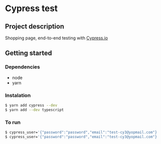 # Cypress test

## Project description

Shopping page, end-to-end testing with [Cypress.io](https://www.cypress.io/)

## Getting started

### Dependencies

- node
- yarn

### Instalation

```bash
$ yarn add cypress --dev
$ yarn add --dev typescript
```

### To run

```bash
$ cypress_user='{"password":"password","email":"test-cy3@yopmail.com"}' yarn open
$ cypress_user='{"password":"password","email":"test-cy3@yopmail.com"}' yarn run
```
